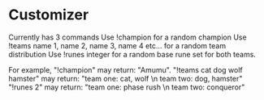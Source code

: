 # Customizer
Currently has 3 commands
Use !champion for a random champion
Use !teams name 1, name 2, name 3, name 4 etc... for a random team distribution
Use !runes integer for a random base rune set for both teams.

For example, 
"!champion" may return: "Amumu".
"!teams cat dog wolf hamster" may return: "team one: cat, wolf \n team two: dog, hamster"
"!runes 2" may return: "team one: phase rush \n team two: conqueror"
